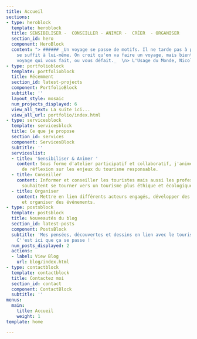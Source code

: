 ```yaml
---
title: Accueil
sections:
- type: heroblock
  template: heroblock
  title: SENSIBILISER -  CONSEILLER - ANIMER -  CRÉER  - ORGANISER
  section_id: hero
  component: HeroBlock
  content: "> ###### _Un voyage se passe de motifs. Il ne tarde pas à prouver qu'il
    se suffit à lui-même. On croit qu'on va faire un voyage, mais bientôt c'est le
    voyage qui vous fait, ou vous défait._  \n> L'Usage du Monde, Nicolas Bouvier"
- type: portfolioblock
  template: portfolioblock
  title: Récemment
  section_id: latest-projects
  component: PortfolioBlock
  subtitle: ''
  layout_style: mosaic
  num_projects_displayed: 6
  view_all_text: La suite ici...
  view_all_url: portfolio/index.html
- type: servicesblock
  template: servicesblock
  title: Ce que je propose
  section_id: services
  component: ServicesBlock
  subtitle: ''
  serviceslist:
  - title: 'Sensibiliser & Animer '
    content: Sous forme d'atelier participatif et collaboratif, j'anime des temps
      de réflexion sur les enjeux du tourisme responsable.
  - title: Conseiller
    content: Informer et conseiller les touristes mais aussi les professionnels qui
      souhaitent se tourner vers un tourisme plus éthique et écologique.
  - title: Organiser
    content: Mettre en lien différents acteurs engagés, développer des partenariats
      et organiser des événements.
- type: postsblock
  template: postsblock
  title: Nouveautés du blog
  section_id: latest-posts
  component: PostsBlock
  subtitle: 'Mes pensées, découvertes et dessins en lien avec le tourisme responsable.
    C''est ici que ça se passe ! '
  num_posts_displayed: 2
  actions:
  - label: View Blog
    url: blog/index.html
- type: contactblock
  template: contactblock
  title: Contactez moi
  section_id: contact
  component: ContactBlock
  subtitle: ''
menus:
  main:
    title: Accueil
    weight: 1
template: home

---
```

